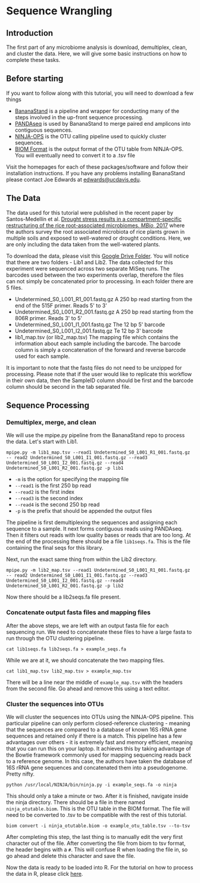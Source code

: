 # Sequence Wrangling

## Introduction
The first part of any microbiome analysis is download, demultiplex, clean, and cluster the data. Here, we will give some basic instructions on how to complete these tasks. 

## Before starting
If you want to follow along with this tutorial, you will need to download a few things
	
- [BananaStand](https://github.com/bulksoil/BananaStand) is a pipeline and wrapper for conducting many of the steps involved in the up-front sequence processing.
- [PANDAseq](https://github.com/neufeld/pandaseq) is used by BananaStand to merge paired end amplicons into contiguous sequences.
- [NINJA-OPS](https://github.com/GabeAl/NINJA-OPS) is the OTU calling pipeline used to quickly cluster sequences.
- [BIOM Format](http://biom-format.org/) is the output format of the OTU table from NINJA-OPS. You will eventually need to convert it to a .tsv file

Visit the homepages for each of these packages/software and follow their installation instructions. If you have any problems installing BananaStand please contact Joe Edwards at edwards@ucdavis.edu.


## The Data
The data used for this tutorial were published in the recent paper by Santos-Medellín et al. [Drought stress results in a compartment-specific restructuring of the rice root-associated microbiomes. *MBio*, 2017](http://mbio.asm.org/content/8/4/e00764-17.short) where the authors survey the root associated microbiota of rice plants grown in multiple soils and exposed to well-watered or drought conditions. Here, we are only including the data taken from the well-watered plants.

To download the data, please visit this [Google Drive Folder](https://goo.gl/tCMLBn). You will notice that there are two folders - Lib1 and Lib2. The data collected for this experiment were sequenced across two separate MiSeq runs. The barcodes used between the two experiments overlap, therefore the files can not simply be concatenated prior to processing. In each folder there are 5 files. 

- Undetermined_S0_L001_R1_001.fastq.gz A 250 bp read starting from the end of the 515F primer. Reads 5' to 3'
- Undetermined_S0_L001_R2_001.fastq.gz A 250 bp read starting from the 806R primer. Reads 3' to 5'
- Undetermined_S0_L001_I1_001.fastq.gz The 12 bp 5' barcode
- Undetermined_S0_L001_I2_001.fastq.gz Te 12 bp 3' barcode
- lib1_map.tsv (or lib2_map.tsv) The mapping file which contains the information about each sample including the barcode. The barcode column is simply a concatenation of the forward and reverse barcode used for each sample.

It is important to note that the fastq files do not need to be unzipped for processing. Please note that if the user would like to replicate this workflow in their own data, then the SampleID column should be first and the barcode column should be second in the tab separated file.

## Sequence Processing

### Demultiplex, merge, and clean

We will use the mpipe.py pipeline from the BananaStand repo to process the data. Let's start with Lib1. 

```
mpipe.py -m lib1_map.tsv --read1 Undetermined_S0_L001_R1_001.fastq.gz -- read2 Undetermined_S0_L001_I1_001.fastq.gz --read3 Undetermined_S0_L001_I2_001.fastq.gz --read4 Undetermined_S0_L001_R2_001.fastq.gz -p lib1
```

- `-m` is the option for specifying the mapping file
- `--read1` is the first 250 bp read
- `--read2` is the first index
- `--read3` is the second index
- `--read4` is the second 250 bp read
- `-p` is the prefix that should be appended the output files

The pipeline is first demultiplexing the sequences and assigning each sequence to a sample. It next forms contiguous reads using PANDAseq. Then it filters out reads with low quality bases or reads that are too long. At the end of the processing there should be a file `lib1seqs.fa`. This is the file containing the final seqs for this library.

Next, run the exact same thing from within the Lib2 directory.
```
mpipe.py -m lib2_map.tsv --read1 Undetermined_S0_L001_R1_001.fastq.gz -- read2 Undetermined_S0_L001_I1_001.fastq.gz --read3 Undetermined_S0_L001_I2_001.fastq.gz --read4 Undetermined_S0_L001_R2_001.fastq.gz -p lib2
```

Now there should be a lib2seqs.fa file present.

### Concatenate output fasta files and mapping files

After the above steps, we are left with an output fasta file for each sequencing run. We need to concatenate these files to have a large fasta to run through the OTU clustering pipeline.

```
cat lib1seqs.fa lib2seqs.fa > example_seqs.fa
```

While we are at it, we should concatenate the two mapping files.

```
cat lib1_map.tsv lib2_map.tsv > example_map.tsv
```

There will be a line near the middle of `example_map.tsv` with the headers from the second file. Go ahead and remove this using a text editor.

### Cluster the sequences into OTUs

We will cluster the sequences into OTUs using the NINJA-OPS pipeline. This particular pipeline can only perform closed-reference clustering - meaning that the sequences are compared to a database of known 16S rRNA gene sequences and retained only if there is a match. This pipeline has a few advantages over others - it is extremely fast and memory efficient, meaning that you can run this on your laptop. It achieves this by taking advantage of the Bowtie framework commonly used for mapping sequencing reads back to a reference genome. In this case, the authors have taken the database of 16S rRNA gene sequences and concatenated them into a pseudogenome. Pretty nifty. 

```
python /usr/local/NINJA/bin/ninja.py -i example_seqs.fa -o ninja
```

This should only a take a minute or two. After it is finished, navigate inside the ninja directory. There should be a file in there named `ninja_otutable.biom`. This is the OTU table in the BIOM format. The file will need to be converted to .tsv to be compatible with the rest of this tutorial.

```
biom convert -i ninja_otutable.biom -o example_otu_table.tsv --to-tsv
```

After completing this step, the last thing is to manually edit the very first character out of the file. After converting the file from biom to tsv format, the header begins with a `#`. This will confuse R when loading the file in, so go ahead and delete this character and save the file. 

Now the data is ready to be loaded into R. For the tutorial on how to process the data in R, please click [here](https://github.com/bulksoil/BioProtocol/blob/master/ANALYSIS/Stats/MicrobiomeAnalysis.rmd).




